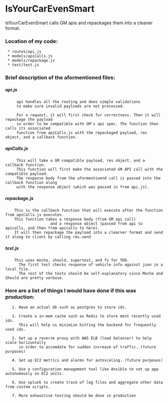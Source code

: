 # IsYourCarEvenSmart

IsYourCarEvenSmart calls GM apis and repackages them into a cleaner format.


### Location of my code: 
     * routes/api.js
     * models/apiCalls.js
     * models/repackage.js
     * test/test.js

### Brief description of the aformentioned files:

##### api.js  
         
         api handles all the routing and does simple validations  
         to make sure invalid payloads are not processed.
         
         For a request, it will first check for correctness. Then it will repackage the payload
         in order to be compatible with GM's api spec. The function then calls its associated
         function from apiCalls.js with the repackaged payload, res object, and a callback function.
         
##### apiCalls.js  
         
         This will take a GM compatible payload, res object, and a callback function.
         This function will first make the associated GM API call with the compatible payload.
         The response body from the aformentioend call is passed into the callback function along
         with the response object (which was passed in from api.js).

##### repackage.js  
		
		This is the callback function that will execute after the function from apiCalls.js executes.
		This function takes a response body (from GM api call) 
                        and a response object (passed from api to apicalls, and then from apicalls to here).
    	It will then repackage the payload into a clearner format and send it along to client by calling res.send


##### test.js  
		
		This uses mocha, should, supertest, and fs for TDD.
          The first test checks response of vehicle info against json in a local file.
          The rest of the tests should be self-explanatory since Mocha and Should are pretty verbose.



### Here are a list of things I would have done if this was production:
       
       1. Have an actual db such as postgres to store ids. 
       
       2. Create a in-mem cache such as Redis to store most recently used ids.
          This will help us minimize hitting the backend for frequently used ids.
       
       3. Set up a reverse proxy with AWS ELB (load balancer) to help scale horizontally
          in order to accomdate for sudden increase of traffic. (future purposes)
       
       4. Set up EC2 metrics and alarms for autoscaling. (future purposes)
       
       5. Use a configuration management tool like Ansible to set up app autonomously on EC2 units.
       
       6. Use splunk to create track of log files and aggregate other data from custom scripts.
       
       7. More exhaustive testing should be done in production
